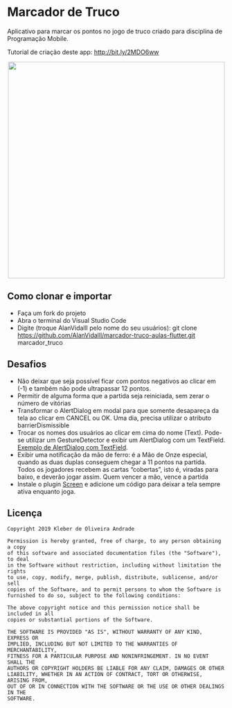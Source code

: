 ﻿# Marcador de Truco

Aplicativo para marcar os pontos no jogo de truco criado para disciplina de Programação Mobile.

Tutorial de criação deste app: http://bit.ly/2MDO6ww

<p align="center">
    <img src="https://i.ibb.co/Y8VmX76/atual.jpg" width="500"/>

## Como clonar e importar

-   Faça um fork do projeto
-   Abra o terminal do Visual Studio Code
-   Digite (troque AlanVidalll pelo nome do seu usuários): git clone https://github.com/AlanVidalll/marcador-truco-aulas-flutter.git marcador_truco

## Desafios

- Não deixar que seja possível ficar com pontos negativos ao clicar em (-1) e também não pode ultrapassar 12 pontos.
- Permitir de alguma forma que a partida seja reiniciada, sem zerar o número de vitórias
- Transformar o AlertDialog em modal para que somente desapareça da tela ao clicar em CANCEL ou OK. Uma dia, precisa utilizar o atributo barrierDismissible
- Trocar os nomes dos usuários ao clicar em cima do nome (Text). Pode-se utilizar um GestureDetector e exibir um AlertDialog com um TextField. [Exemplo de AlertDialog com TextField](https://inducesmile.com/google-flutter/how-to-add-textfield-input-in-an-alert-dialog-in-flutter/).
- Exibir uma notificação da mão de ferro: é a Mão de Onze especial, quando as duas duplas conseguem chegar a 11 pontos na partida. Todos os jogadores recebem as cartas “cobertas”, isto é, viradas para baixo, e deverão jogar assim. Quem vencer a mão, vence a partida
- Instale o plugin [Screen](https://pub.dev/packages/screen#-readme-tab-) e adicione um código para deixar a tela sempre ativa enquanto joga.

## Licença

    Copyright 2019 Kleber de Oliveira Andrade
    
    Permission is hereby granted, free of charge, to any person obtaining a copy
    of this software and associated documentation files (the "Software"), to deal
    in the Software without restriction, including without limitation the rights
    to use, copy, modify, merge, publish, distribute, sublicense, and/or sell
    copies of the Software, and to permit persons to whom the Software is
    furnished to do so, subject to the following conditions:
    
    The above copyright notice and this permission notice shall be included in all
    copies or substantial portions of the Software.
    
    THE SOFTWARE IS PROVIDED "AS IS", WITHOUT WARRANTY OF ANY KIND, EXPRESS OR
    IMPLIED, INCLUDING BUT NOT LIMITED TO THE WARRANTIES OF MERCHANTABILITY,
    FITNESS FOR A PARTICULAR PURPOSE AND NONINFRINGEMENT. IN NO EVENT SHALL THE
    AUTHORS OR COPYRIGHT HOLDERS BE LIABLE FOR ANY CLAIM, DAMAGES OR OTHER
    LIABILITY, WHETHER IN AN ACTION OF CONTRACT, TORT OR OTHERWISE, ARISING FROM,
    OUT OF OR IN CONNECTION WITH THE SOFTWARE OR THE USE OR OTHER DEALINGS IN THE
    SOFTWARE.
